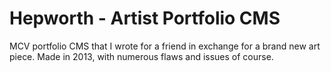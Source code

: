 # Hepworth - Artist Portfolio CMS

MCV portfolio CMS that I wrote for a friend in exchange for a brand new art piece.
Made in 2013, with numerous flaws and issues of course.

